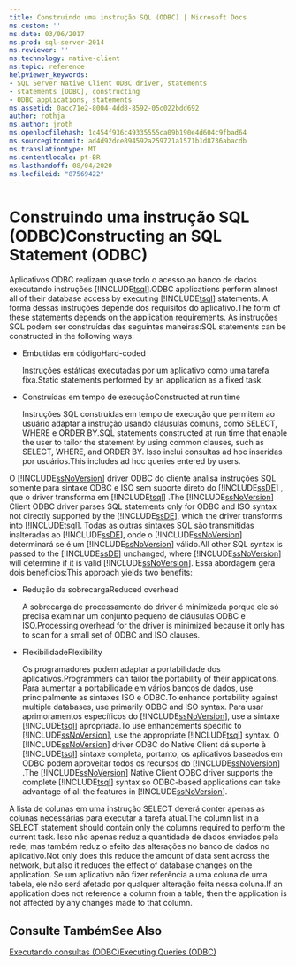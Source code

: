 ```yaml
---
title: Construindo uma instrução SQL (ODBC) | Microsoft Docs
ms.custom: ''
ms.date: 03/06/2017
ms.prod: sql-server-2014
ms.reviewer: ''
ms.technology: native-client
ms.topic: reference
helpviewer_keywords:
- SQL Server Native Client ODBC driver, statements
- statements [ODBC], constructing
- ODBC applications, statements
ms.assetid: 0acc71e2-8004-4dd8-8592-05c022bdd692
author: rothja
ms.author: jroth
ms.openlocfilehash: 1c454f936c49335555ca09b190e4d604c9fbad64
ms.sourcegitcommit: ad4d92dce894592a259721a1571b1d8736abacdb
ms.translationtype: MT
ms.contentlocale: pt-BR
ms.lasthandoff: 08/04/2020
ms.locfileid: "87569422"
---
```

# <a name="constructing-an-sql-statement-odbc"></a><span data-ttu-id="7c09a-102">Construindo uma instrução SQL (ODBC)</span><span class="sxs-lookup"><span data-stu-id="7c09a-102">Constructing an SQL Statement (ODBC)</span></span>
  <span data-ttu-id="7c09a-103">Aplicativos ODBC realizam quase todo o acesso ao banco de dados executando instruções [!INCLUDE[tsql](../../includes/tsql-md.md)].</span><span class="sxs-lookup"><span data-stu-id="7c09a-103">ODBC applications perform almost all of their database access by executing [!INCLUDE[tsql](../../includes/tsql-md.md)] statements.</span></span> <span data-ttu-id="7c09a-104">A forma dessas instruções depende dos requisitos do aplicativo.</span><span class="sxs-lookup"><span data-stu-id="7c09a-104">The form of these statements depends on the application requirements.</span></span> <span data-ttu-id="7c09a-105">As instruções SQL podem ser construídas das seguintes maneiras:</span><span class="sxs-lookup"><span data-stu-id="7c09a-105">SQL statements can be constructed in the following ways:</span></span>  
  
-   <span data-ttu-id="7c09a-106">Embutidas em código</span><span class="sxs-lookup"><span data-stu-id="7c09a-106">Hard-coded</span></span>  
  
     <span data-ttu-id="7c09a-107">Instruções estáticas executadas por um aplicativo como uma tarefa fixa.</span><span class="sxs-lookup"><span data-stu-id="7c09a-107">Static statements performed by an application as a fixed task.</span></span>  
  
-   <span data-ttu-id="7c09a-108">Construídas em tempo de execução</span><span class="sxs-lookup"><span data-stu-id="7c09a-108">Constructed at run time</span></span>  
  
     <span data-ttu-id="7c09a-109">Instruções SQL construídas em tempo de execução que permitem ao usuário adaptar a instrução usando cláusulas comuns, como SELECT, WHERE e ORDER BY.</span><span class="sxs-lookup"><span data-stu-id="7c09a-109">SQL statements constructed at run time that enable the user to tailor the statement by using common clauses, such as SELECT, WHERE, and ORDER BY.</span></span> <span data-ttu-id="7c09a-110">Isso inclui consultas ad hoc inseridas por usuários.</span><span class="sxs-lookup"><span data-stu-id="7c09a-110">This includes ad hoc queries entered by users.</span></span>  
  
 <span data-ttu-id="7c09a-111">O [!INCLUDE[ssNoVersion](../../includes/ssnoversion-md.md)] driver ODBC do cliente analisa instruções SQL somente para sintaxe ODBC e ISO sem suporte direto do [!INCLUDE[ssDE](../../includes/ssde-md.md)] , que o driver transforma em [!INCLUDE[tsql](../../includes/tsql-md.md)] .</span><span class="sxs-lookup"><span data-stu-id="7c09a-111">The [!INCLUDE[ssNoVersion](../../includes/ssnoversion-md.md)] Client ODBC driver parses SQL statements only for ODBC and ISO syntax not directly supported by the [!INCLUDE[ssDE](../../includes/ssde-md.md)], which the driver transforms into [!INCLUDE[tsql](../../includes/tsql-md.md)].</span></span> <span data-ttu-id="7c09a-112">Todas as outras sintaxes SQL são transmitidas inalteradas ao [!INCLUDE[ssDE](../../includes/ssde-md.md)], onde o [!INCLUDE[ssNoVersion](../../includes/ssnoversion-md.md)] determinará se é um [!INCLUDE[ssNoVersion](../../includes/ssnoversion-md.md)] válido.</span><span class="sxs-lookup"><span data-stu-id="7c09a-112">All other SQL syntax is passed to the [!INCLUDE[ssDE](../../includes/ssde-md.md)] unchanged, where [!INCLUDE[ssNoVersion](../../includes/ssnoversion-md.md)] will determine if it is valid [!INCLUDE[ssNoVersion](../../includes/ssnoversion-md.md)].</span></span> <span data-ttu-id="7c09a-113">Essa abordagem gera dois benefícios:</span><span class="sxs-lookup"><span data-stu-id="7c09a-113">This approach yields two benefits:</span></span>  
  
-   <span data-ttu-id="7c09a-114">Redução da sobrecarga</span><span class="sxs-lookup"><span data-stu-id="7c09a-114">Reduced overhead</span></span>  
  
     <span data-ttu-id="7c09a-115">A sobrecarga de processamento do driver é minimizada porque ele só precisa examinar um conjunto pequeno de cláusulas ODBC e ISO.</span><span class="sxs-lookup"><span data-stu-id="7c09a-115">Processing overhead for the driver is minimized because it only has to scan for a small set of ODBC and ISO clauses.</span></span>  
  
-   <span data-ttu-id="7c09a-116">Flexibilidade</span><span class="sxs-lookup"><span data-stu-id="7c09a-116">Flexibility</span></span>  
  
     <span data-ttu-id="7c09a-117">Os programadores podem adaptar a portabilidade dos aplicativos.</span><span class="sxs-lookup"><span data-stu-id="7c09a-117">Programmers can tailor the portability of their applications.</span></span> <span data-ttu-id="7c09a-118">Para aumentar a portabilidade em vários bancos de dados, use principalmente as sintaxes ISO e ODBC.</span><span class="sxs-lookup"><span data-stu-id="7c09a-118">To enhance portability against multiple databases, use primarily ODBC and ISO syntax.</span></span> <span data-ttu-id="7c09a-119">Para usar aprimoramentos específicos do [!INCLUDE[ssNoVersion](../../includes/ssnoversion-md.md)], use a sintaxe [!INCLUDE[tsql](../../includes/tsql-md.md)] apropriada.</span><span class="sxs-lookup"><span data-stu-id="7c09a-119">To use enhancements specific to [!INCLUDE[ssNoVersion](../../includes/ssnoversion-md.md)], use the appropriate [!INCLUDE[tsql](../../includes/tsql-md.md)] syntax.</span></span> <span data-ttu-id="7c09a-120">O [!INCLUDE[ssNoVersion](../../includes/ssnoversion-md.md)] driver ODBC do Native Client dá suporte à [!INCLUDE[tsql](../../includes/tsql-md.md)] sintaxe completa, portanto, os aplicativos baseados em ODBC podem aproveitar todos os recursos do [!INCLUDE[ssNoVersion](../../includes/ssnoversion-md.md)] .</span><span class="sxs-lookup"><span data-stu-id="7c09a-120">The [!INCLUDE[ssNoVersion](../../includes/ssnoversion-md.md)] Native Client ODBC driver supports the complete [!INCLUDE[tsql](../../includes/tsql-md.md)] syntax so ODBC-based applications can take advantage of all the features in [!INCLUDE[ssNoVersion](../../includes/ssnoversion-md.md)].</span></span>  
  
 <span data-ttu-id="7c09a-121">A lista de colunas em uma instrução SELECT deverá conter apenas as colunas necessárias para executar a tarefa atual.</span><span class="sxs-lookup"><span data-stu-id="7c09a-121">The column list in a SELECT statement should contain only the columns required to perform the current task.</span></span> <span data-ttu-id="7c09a-122">Isso não apenas reduz a quantidade de dados enviados pela rede, mas também reduz o efeito das alterações no banco de dados no aplicativo.</span><span class="sxs-lookup"><span data-stu-id="7c09a-122">Not only does this reduce the amount of data sent across the network, but also it reduces the effect of database changes on the application.</span></span> <span data-ttu-id="7c09a-123">Se um aplicativo não fizer referência a uma coluna de uma tabela, ele não será afetado por qualquer alteração feita nessa coluna.</span><span class="sxs-lookup"><span data-stu-id="7c09a-123">If an application does not reference a column from a table, then the application is not affected by any changes made to that column.</span></span>  
  
## <a name="see-also"></a><span data-ttu-id="7c09a-124">Consulte Também</span><span class="sxs-lookup"><span data-stu-id="7c09a-124">See Also</span></span>  
 [<span data-ttu-id="7c09a-125">Executando consultas &#40;ODBC&#41;</span><span class="sxs-lookup"><span data-stu-id="7c09a-125">Executing Queries &#40;ODBC&#41;</span></span>](executing-queries-odbc.md)  
  
  
